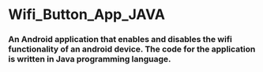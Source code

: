 # Wifi_Button_App_JAVA

### An Android application that enables and disables the wifi functionality of an android device. The code for the application is written in Java programming language.
